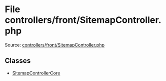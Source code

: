 File controllers/front/SitemapController.php
=========

Source: [controllers/front/SitemapController.php](https://github.com/PrestaShop/PrestaShop/blob/1.6.0.2/controllers/front/SitemapController.php)


Classes
-------

* [SitemapControllerCore](class.SitemapControllerCore.md)

